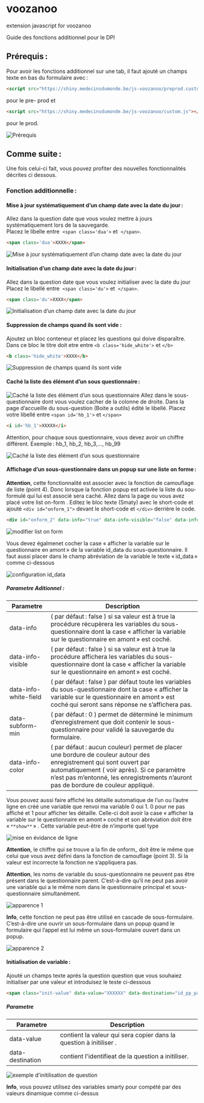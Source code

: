 # voozanoo
extension javascript for voozanoo

Guide des fonctions additionnel pour le DPI 
 
## Prérequis :  
Pour avoir les fonctions additionnel sur une tab, il faut ajouté un champs texte en bas du formulaire avec : 
 ```html
 <script src="https://shiny.medecinsdumonde.be/js-voozanoo/preprod.custom.js"></script> 
  ```
pour le pre- prod et 
 ```html
<script src="https://shiny.medecinsdumonde.be/js-voozanoo/custom.js"></script> 
 ```
pour le prod. 

![Prérequis](/images/prerequis.png)

## Comme suite :  
Une fois celui-ci fait, vous pouvez profiter des nouvelles fonctionnalités décrites ci dessous.  
 
### Fonction additionnelle : 
#### Mise à jour systématiquement d’un champ date avec la date du jour : 
Allez dans la question date que vous voulez mettre à jours systématiquement lors de la sauvegarde.  
Placez le libelle entre  `<span class='dua'>` et  `</span>`. 
 
 ```html
<span class='dua'>XXXX</span> 
 ```
 
![Mise à jour systématiquement d’un champ date avec la date du jour](/images/update_data_auto.png)
 
#### Initialisation d’un champ date avec la date du jour : 
Allez dans la question date que vous voulez initialiser avec la date du jour   
Placez le libellé entre  `<span class='du'>` et  `</span>`. 
 
```html
<span class='du'>XXXX</span> 
``` 

![Initialisation d’un champ date avec la date du jour](/images/updata_data.png)
 
 
#### Suppression de champs quand ils sont vide : 
Ajoutez un bloc conteneur et placez les questions qui doive disparaître. Dans ce bloc le titre doit etre entre `<b class='hide_white'>` et `</b>` 
 
```html 
<b class='hide_white'>XXXX</b> 
```
 
 ![Suppression de champs quand ils sont vide](/images/hide_white_feild.png)
 
#### Caché la liste des élément d’un sous questionnaire : 
![Caché la liste des élément d’un sous questionnaire](/images/hide_block_1.png)
Allez dans le sous-questionnaire dont vous voulez cacher de la colonne de droite. 
Dans la page d’accueille du sous-question (Boite a outils) édité le libellé. 
Placez votre libellé entre `<span id='hb_1'>` et `</span>`
 
```html
<i id='hb_1'>XXXXX</i> 
```
 
Attention, pour chaque sous questionnaire, vous devez avoir un chiffre différent. Exemple : hb_1, hb_2, hb_3,…, hb_99 

![Caché la liste des élément d’un sous questionnaire](/images/hide_block_02.png)
 
#### Affichage d’un sous-questionnaire dans un popup sur une liste on forme : 
**Attention**, cette fonctionnalité est associer avec la fonction de camouflage de liste (point 4). Donc lorsque la fonction popup est activée la liste du sou-formulé qui lui est associé sera caché. 
Allez dans la page ou vous avez placé votre list on-form . 
Editez le bloc texte (Smaty) avec le short-code  et ajouté `<div id="onform_1">` devant le short-code et `</div>` derrière le code. 

```html
<div id="onform_2" data-info="true" data-info-visible="false" data-info-white-field="false"  data-subform-min="1">{voozanoo_listing_on_form id_listing=435 tpl_filename=listing_on_form.tpl redirect_on_current_form=1}</div> 
```

![modifier list on form](/images/show_popup_02.png)
 
Vous devez égalmenet cocher la case « afficher la variable sur le questionnaire en amont » de la variable id_data du sous-questionnaire. Il faut aussi placer dans le champ abréviation de la variable le texte « id_data » comme ci-dessous 

![configuration id_data](/images/show_popup_03.png)
 
##### Parametre Aditionnel : 
Parametre | Description
------------ | -------------
data-info | ( par défaut : false ) si sa valeur est à true la procédure récupèrera les variables du sous-questionnaire dont la case « afficher la variable sur le questionnaire en amont » est coché.
data-info-visible | ( par défaut : false ) si sa valeur est à true la procédure affichera les variables du sous-questionnaire dont la case « afficher la variable sur le questionnaire en amont » est coché.
data-info-white-field | ( par défaut : false ) par défaut toute les variables du sous-questionnaire dont la case « afficher la variable sur le questionnaire en amont » est coché qui seront sans réponse ne s’affichera pas.
data-subform-min | ( par défaut : 0 ) permet de déterminé le minimum d’enregistrement que doit contenir le sous-questionnaire pour validé la sauvegarde du formulaire.
data-info-color | ( par défaut : aucun couleur) permet de placer une bordure de couleur autour des enregistrement qui sont ouvert par automatiquement ( voir après). Si ce paramètre n’est pas m’entonné, les enregistrements n’auront pas de bordure de couleur appliqué. 
 
Vous pouvez aussi faire affiché les détaille automatique de l’un ou l’autre ligne en créé une variable que renvoi ma variable 0 oui 1. 0 pour ne pas affiché et 1 pour afficher les détaille. Celle-ci doit avoir la case « afficher la variable sur le questionnaire en amont » coché et son abréviation doit être « `**show**` » . Cette variable peut-être de n’importe quel type 
 
![mise en évidance de ligne](/images/show_popup_04.png)
 
**Attention**, le chiffre  qui se trouve a la fin de onform_ doit être le même que celui que vous avez défini dans la fonction  de camouflage  (point 3). Si la valeur est incorrecte la fonction ne s’appliquera pas. 
 
**Attention**, les noms de variable du sous-questionnaire ne peuvent pas être présent dans le questionnaire parent. C’est-à-dire qu’il ne peut pas avoir une variable qui a le même nom dans le questionnaire principal et sous-questionnaire simultanément. 
 
![apparence 1](/images/show_popup_05.png)
 
 **Info**, cette fonction ne peut pas être utilisé en cascade de sous-formulaire. C’est-à-dire une ouvrir un sous-formulaire dans un popup quand le formulaire qui l’appel est lui même un sous-formulaire ouvert dans un popup. 
 
![apparence 2](/images/show_popup_06.png)

#### Initialisation de variable : 
Ajouté un champs texte aprés la question question que vous souhaiez initialiser par une valeur et introduisez le teste ci-dessous

```html 
<span class="init-value" data-value="XXXXXX" data-destination="id_pp_paper_file_id" />
```

##### Parametre
Parametre | Description
------------ | -------------
data-value | contient la valeur qui sera copier dans la question à initiliser .
data-destination | contient l'identifieat de la question a initiliser.

![exemple d'initilisation de question](/images/init_value.png)

**Info**, vous pouvez utilisez des variables smarty pour compété par des valeurs dinamique comme ci-dessus
